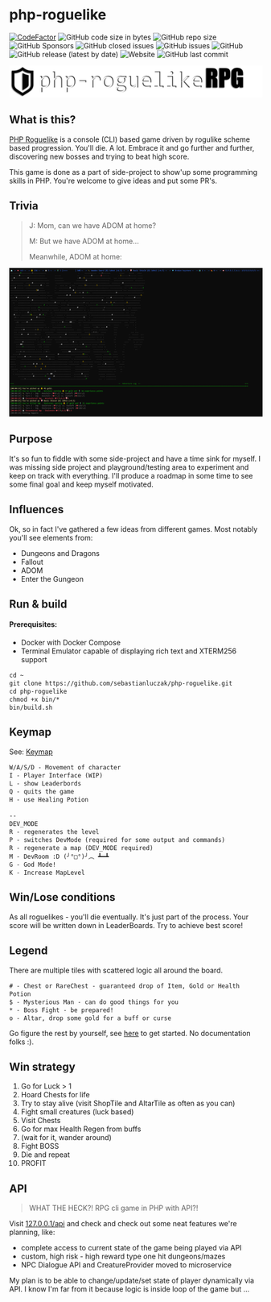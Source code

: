 # php-roguelike

[![CodeFactor](https://www.codefactor.io/repository/github/sebastianluczak/php-roguelike/badge)](https://www.codefactor.io/repository/github/sebastianluczak/php-roguelike)  ![GitHub code size in bytes](https://img.shields.io/github/languages/code-size/sebastianluczak/php-roguelike) ![GitHub repo size](https://img.shields.io/github/repo-size/sebastianluczak/php-roguelike) ![GitHub Sponsors](https://img.shields.io/github/sponsors/sebastianluczak) ![GitHub closed issues](https://img.shields.io/github/issues-closed/sebastianluczak/php-roguelike) ![GitHub issues](https://img.shields.io/github/issues/sebastianluczak/php-roguelike) ![GitHub](https://img.shields.io/github/license/sebastianluczak/php-roguelike) ![GitHub release (latest by date)](https://img.shields.io/github/v/release/sebastianluczak/php-roguelike) ![Website](https://img.shields.io/website?url=https%3A%2F%2Fbrodaty.dev) ![GitHub last commit](https://img.shields.io/github/last-commit/sebastianluczak/php-roguelike)

![Logo](docs/images/logo.png)


## What is this?

[PHP Roguelike](https://github.com/sebastianluczak/php-roguelike) is a console (CLI) based game driven by rogulike scheme based progression.
You'll die. A lot. Embrace it and go further and further, discovering new bosses and trying to beat high score.

This game is done as a part of side-project to show'up some programming skills in PHP. You're welcome to give ideas and put some PR's.

## Trivia

> J: Mom, can we have ADOM at home?
> 
> M: But we have ADOM at home...
> 
> Meanwhile, ADOM at home:

![Screenshot](docs/images/screenshot.png)

## Purpose

It's so fun to fiddle with some side-project and have a time sink for myself. I was missing side project and playground/testing area to experiment and keep on track with everything.
I'll produce a roadmap in some time to see some final goal and keep myself motivated.

## Influences

Ok, so in fact I've gathered a few ideas from different games. Most notably you'll see elements from:
- Dungeons and Dragons
- Fallout
- ADOM
- Enter the Gungeon

## Run & build

#### Prerequisites:
- Docker with Docker Compose
- Terminal Emulator capable of displaying rich text and XTERM256 support

```shell
cd ~
git clone https://github.com/sebastianluczak/php-roguelike.git
cd php-roguelike
chmod +x bin/*
bin/build.sh
```

## Keymap

See: [Keymap](https://github.com/sebastianluczak/php-roguelike/blob/feature/cities-dlc/src/Enum/Game/KeyboardMapEnum.php)
```shell
W/A/S/D - Movement of character
I - Player Interface (WIP)
L - show Leaderbords
Q - quits the game
H - use Healing Potion

-- 
DEV_MODE
R - regenerates the level
P - switches DevMode (required for some output and commands)
R - regenerate a map (DEV_MODE required) 
M - DevRoom :D (╯°□°)╯︵ ┻━┻ 
G - God Mode!
K - Increase MapLevel
```

## Win/Lose conditions

As all roguelikes - you'll die eventually. It's just part of the process. Your score will be written down in LeaderBoards. Try to achieve best score!

## Legend

There are multiple tiles with scattered logic all around the board.

```shell
# - Chest or RareChest - guaranteed drop of Item, Gold or Health Potion
$ - Mysterious Man - can do good things for you
* - Boss Fight - be prepared!
o - Altar, drop some gold for a buff or curse
```
Go figure the rest by yourself, see [here](https://github.com/sebastianluczak/php-roguelike/tree/feature/cities-dlc/src/Model/Tile) to get started. No documentation folks :).

## Win strategy
1. Go for Luck > 1
2. Hoard Chests for life
3. Try to stay alive (visit ShopTile and AltarTile as often as you can)
4. Fight small creatures (luck based)
5. Visit Chests
6. Go for max Health Regen from buffs
7. (wait for it, wander around)
8. Fight BOSS
9. Die and repeat
10. PROFIT

## API

> WHAT THE HECK?! RPG cli game in PHP with API?!

Visit [127.0.0.1/api](https://127.0.0.1/api) and check and check out some neat features we're planning, like:
- complete access to current state of the game being played via API
- custom, high risk - high reward type one hit dungeons/mazes
- NPC Dialogue API and CreatureProvider moved to microservice

My plan is to be able to change/update/set state of player dynamically via API.
I know I'm far from it because logic is inside loop of the game but ...